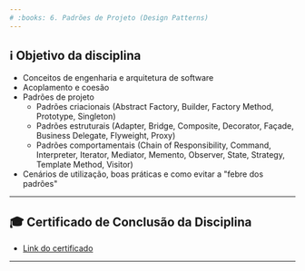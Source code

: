```yaml
---
# :books: 6. Padrões de Projeto (Design Patterns)
---
```

## :information_source: Objetivo da disciplina
- Conceitos de engenharia e arquitetura de software
- Acoplamento e coesão
- Padrões de projeto
  - Padrões criacionais (Abstract Factory, Builder, Factory Method, Prototype, Singleton)
  - Padrões estruturais (Adapter, Bridge, Composite, Decorator, Façade, Business Delegate, Flyweight, Proxy)
  - Padrões comportamentais (Chain of Responsibility, Command, Interpreter, Iterator, Mediator, Memento, Observer, State, Strategy, Template Method, Visitor)
- Cenários de utilização, boas práticas e como evitar a "febre dos padrões"

---
## :mortar_board: Certificado de Conclusão da Disciplina
- [Link do certificado](./Certificado%20de%20Conclusao%20da%20Disciplina.pdf)

---